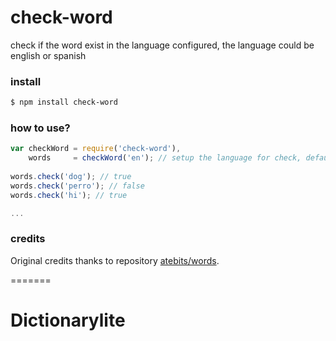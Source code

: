 # check-word

check if the word exist in the language configured, the language could be english or spanish

### install

```bash
$ npm install check-word
```

### how to use?

```javascript
var checkWord = require('check-word'),
    words     = checkWord('en'); // setup the language for check, default is en
    
words.check('dog'); // true
words.check('perro'); // false
words.check('hi'); // true

...

```

### credits

Original credits thanks to repository  [atebits/words](https://github.com/atebits/Words).



=======
# Dictionarylite

